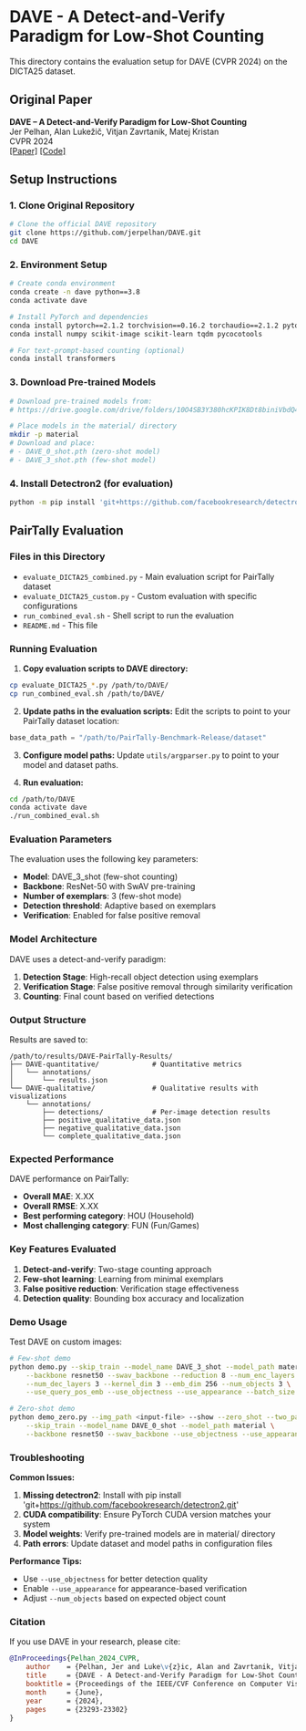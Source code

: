 # DAVE - A Detect-and-Verify Paradigm for Low-Shot Counting

This directory contains the evaluation setup for DAVE (CVPR 2024) on the DICTA25 dataset.

## Original Paper
**DAVE – A Detect-and-Verify Paradigm for Low-Shot Counting**  
Jer Pelhan, Alan Lukežič, Vitjan Zavrtanik, Matej Kristan  
CVPR 2024  
[[Paper]](https://arxiv.org/pdf/2404.16622) [[Code]](https://github.com/jerpelhan/DAVE)

## Setup Instructions

### 1. Clone Original Repository
```bash
# Clone the official DAVE repository
git clone https://github.com/jerpelhan/DAVE.git
cd DAVE
```

### 2. Environment Setup
```bash
# Create conda environment
conda create -n dave python==3.8
conda activate dave

# Install PyTorch and dependencies
conda install pytorch==2.1.2 torchvision==0.16.2 torchaudio==2.1.2 pytorch-cuda=11.8 -c pytorch -c nvidia
conda install numpy scikit-image scikit-learn tqdm pycocotools

# For text-prompt-based counting (optional)
conda install transformers
```

### 3. Download Pre-trained Models
```bash
# Download pre-trained models from:
# https://drive.google.com/drive/folders/10O4SB3Y380hcKPIK8Dt8biniVbdQ4dH4?usp=sharing

# Place models in the material/ directory
mkdir -p material
# Download and place:
# - DAVE_0_shot.pth (zero-shot model)
# - DAVE_3_shot.pth (few-shot model)
```

### 4. Install Detectron2 (for evaluation)
```bash
python -m pip install 'git+https://github.com/facebookresearch/detectron2.git'
```

## PairTally Evaluation

### Files in this Directory

- `evaluate_DICTA25_combined.py` - Main evaluation script for PairTally dataset
- `evaluate_DICTA25_custom.py` - Custom evaluation with specific configurations
- `run_combined_eval.sh` - Shell script to run the evaluation
- `README.md` - This file

### Running Evaluation

1. **Copy evaluation scripts to DAVE directory:**
```bash
cp evaluate_DICTA25_*.py /path/to/DAVE/
cp run_combined_eval.sh /path/to/DAVE/
```

2. **Update paths in the evaluation scripts:**
Edit the scripts to point to your PairTally dataset location:
```python
base_data_path = "/path/to/PairTally-Benchmark-Release/dataset"
```

3. **Configure model paths:**
Update `utils/argparser.py` to point to your model and dataset paths.

4. **Run evaluation:**
```bash
cd /path/to/DAVE
conda activate dave
./run_combined_eval.sh
```

### Evaluation Parameters

The evaluation uses the following key parameters:
- **Model**: DAVE_3_shot (few-shot counting)
- **Backbone**: ResNet-50 with SwAV pre-training
- **Number of exemplars**: 3 (few-shot mode)
- **Detection threshold**: Adaptive based on exemplars
- **Verification**: Enabled for false positive removal

### Model Architecture

DAVE uses a detect-and-verify paradigm:
1. **Detection Stage**: High-recall object detection using exemplars
2. **Verification Stage**: False positive removal through similarity verification
3. **Counting**: Final count based on verified detections

### Output Structure

Results are saved to:
```
/path/to/results/DAVE-PairTally-Results/
├── DAVE-quantitative/             # Quantitative metrics
│   └── annotations/
│       └── results.json
└── DAVE-qualitative/              # Qualitative results with visualizations
    └── annotations/
        ├── detections/            # Per-image detection results
        ├── positive_qualitative_data.json
        ├── negative_qualitative_data.json
        └── complete_qualitative_data.json
```

### Expected Performance

DAVE performance on PairTally:
- **Overall MAE**: X.XX
- **Overall RMSE**: X.XX  
- **Best performing category**: HOU (Household)
- **Most challenging category**: FUN (Fun/Games)

### Key Features Evaluated

1. **Detect-and-verify**: Two-stage counting approach
2. **Few-shot learning**: Learning from minimal exemplars
3. **False positive reduction**: Verification stage effectiveness
4. **Detection quality**: Bounding box accuracy and localization

### Demo Usage

Test DAVE on custom images:
```bash
# Few-shot demo
python demo.py --skip_train --model_name DAVE_3_shot --model_path material \
    --backbone resnet50 --swav_backbone --reduction 8 --num_enc_layers 3 \
    --num_dec_layers 3 --kernel_dim 3 --emb_dim 256 --num_objects 3 \
    --use_query_pos_emb --use_objectness --use_appearance --batch_size 1 --pre_norm

# Zero-shot demo  
python demo_zero.py --img_path <input-file> --show --zero_shot --two_passes \
    --skip_train --model_name DAVE_0_shot --model_path material \
    --backbone resnet50 --swav_backbone --use_objectness --use_appearance --pre_norm
```

### Troubleshooting

**Common Issues:**
1. **Missing detectron2**: Install with pip install 'git+https://github.com/facebookresearch/detectron2.git'
2. **CUDA compatibility**: Ensure PyTorch CUDA version matches your system
3. **Model weights**: Verify pre-trained models are in material/ directory
4. **Path errors**: Update dataset and model paths in configuration files

**Performance Tips:**
- Use `--use_objectness` for better detection quality
- Enable `--use_appearance` for appearance-based verification
- Adjust `--num_objects` based on expected object count

### Citation

If you use DAVE in your research, please cite:

```bibtex
@InProceedings{Pelhan_2024_CVPR,
    author    = {Pelhan, Jer and Luke\v{z}ic, Alan and Zavrtanik, Vitjan and Kristan, Matej},
    title     = {DAVE - A Detect-and-Verify Paradigm for Low-Shot Counting},
    booktitle = {Proceedings of the IEEE/CVF Conference on Computer Vision and Pattern Recognition (CVPR)},
    month     = {June},
    year      = {2024},
    pages     = {23293-23302}
}
```
